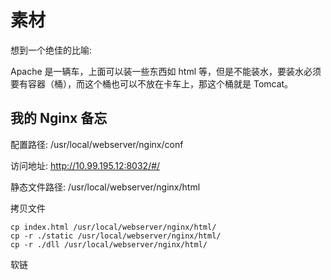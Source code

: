 # 素材

想到一个绝佳的比喻:

Apache 是一辆车，上面可以装一些东西如 html 等，但是不能装水，要装水必须要有容器（桶），而这个桶也可以不放在卡车上，那这个桶就是 Tomcat。


## 我的 Nginx 备忘

配置路径:
/usr/local/webserver/nginx/conf

访问地址:
http://10.99.195.12:8032/#/

静态文件路径:
/usr/local/webserver/nginx/html

拷贝文件
```shell
cp index.html /usr/local/webserver/nginx/html/
cp -r ./static /usr/local/webserver/nginx/html/
cp -r ./dll /usr/local/webserver/nginx/html/
```

软链
